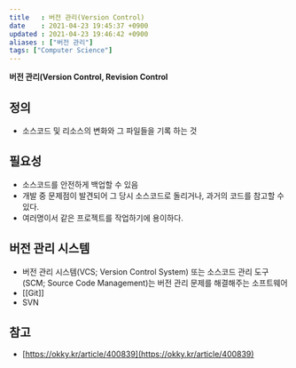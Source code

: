 ```yaml
---
title   : 버전 관리(Version Control) 
date    : 2021-04-23 19:45:37 +0900
updated : 2021-04-23 19:46:42 +0900
aliases : ["버전 관리"]
tags: ["Computer Science"]
---
```

**버전 관리(Version Control, Revision Control**

## 정의 
- 소스코드 및 리소스의 변화와 그 파일들을 기록 하는 것 
  
## 필요성
- 소스코드를 안전하게 백업할 수 있음 
- 개발 중 문제점이 발견되어 그 당시 소스코드로 돌리거나, 과거의 코드를 참고할 수 있다. 
- 여러명이서 같은 프로젝트를 작업하기에 용이하다. 

## 버전 관리 시스템
-  버전 관리 시스템(VCS; Version Control System) 또는 소스코드 관리 도구(SCM; Source Code Management)는 버전 관리 문제를 해결해주는 소프트웨어 
-  [[Git]]
-  SVN 

## 참고
- [https://okky.kr/article/400839](https://okky.kr/article/400839)
